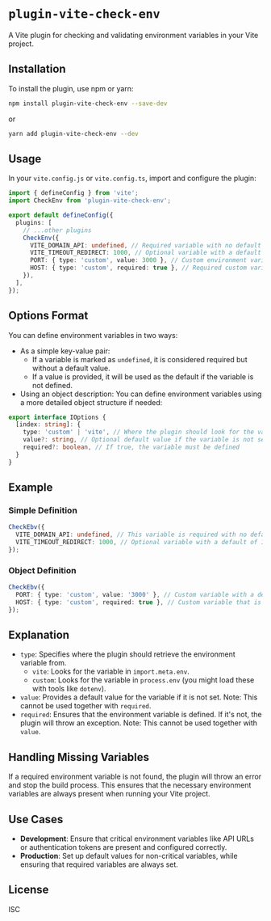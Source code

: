 # `plugin-vite-check-env`

A Vite plugin for checking and validating environment variables in your Vite project.

## Installation

To install the plugin, use npm or yarn:

```bash
npm install plugin-vite-check-env --save-dev
```

or
```bash
yarn add plugin-vite-check-env --dev
```

## Usage
In your `vite.config.js` or `vite.config.ts`, import and configure the plugin:

```ts
import { defineConfig } from 'vite';
import CheckEnv from 'plugin-vite-check-env';

export default defineConfig({
  plugins: [
    // ...other plugins
    CheckEnv({
      VITE_DOMAIN_API: undefined, // Required variable with no default value
      VITE_TIMEOUT_REDIRECT: 1000, // Optional variable with a default value
      PORT: { type: 'custom', value: 3000 }, // Custom environment variable with default value
      HOST: { type: 'custom', required: true }, // Required custom variable
    }),
  ],
});
```

## Options Format
You can define environment variables in two ways:

* As a simple key-value pair:
  * If a variable is marked as `undefined`, it is considered required but without a default value.
  * If a value is provided, it will be used as the default if the variable is not defined.
* Using an object description: You can define environment variables using a more detailed object structure if needed:
```ts
export interface IOptions {
  [index: string]: {
    type: 'custom' | 'vite', // Where the plugin should look for the variable (process.env or import.meta.env)
    value?: string, // Optional default value if the variable is not set
    required?: boolean, // If true, the variable must be defined
  }
}
```

## Example
### Simple Definition

```ts
CheckEbv({
  VITE_DOMAIN_API: undefined, // This variable is required with no default value
  VITE_TIMEOUT_REDIRECT: 1000, // Optional variable with a default of 1000
});
```

### Object Definition
```ts
CheckEbv({
  PORT: { type: 'custom', value: '3000' }, // Custom variable with a default value
  HOST: { type: 'custom', required: true }, // Custom variable that is required
});
```

## Explanation

* `type`: Specifies where the plugin should retrieve the environment variable from.
  * `vite`: Looks for the variable in `import.meta.env`.
  * `custom`: Looks for the variable in `process.env` (you might load these with tools like `dotenv`).
* `value`: Provides a default value for the variable if it is not set. Note: This cannot be used together with `required`.
* `required`: Ensures that the environment variable is defined. If it's not, the plugin will throw an exception. Note: This cannot be used together with `value`.

## Handling Missing Variables
If a required environment variable is not found, the plugin will throw an error and stop the build process. This ensures that the necessary environment variables are always present when running your Vite project.

## Use Cases

* **Development**: Ensure that critical environment variables like API URLs or authentication tokens are present and configured correctly.
* **Production**: Set up default values for non-critical variables, while ensuring that required variables are always set.

## License
ISC